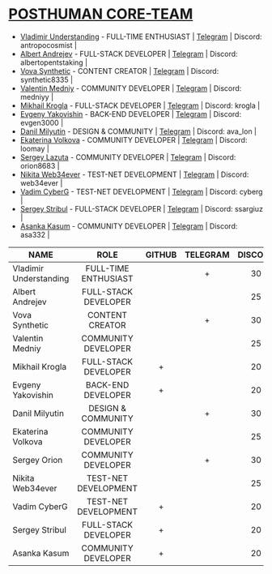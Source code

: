 # [POSTHUMAN CORE-TEAM](https://posthuman.digital/#rec643937348)

- [Vladimir Understanding](https://github.com/Antropocosmist) - FULL-TIME ENTHUSIAST | [Telegram](https://t.me/antropocosmist) | Discord: antropocosmist |
- [Albert Andrejev](https://github.com/albertandrejev) - FULL-STACK DEVELOPER        | [Telegram](https://t.me/Albert_OpenTech) | Discord: albertopentstaking |
- [Vova Synthetic](https://github.com/SyntheticV) - CONTENT CREATOR                  | [Telegram](https://t.me/synth_etic) | Discord: synthetic8335 |
- [Valentin Medniy](https://github.com/Medniyy) - COMMUNITY DEVELOPER                | [Telegram](https://t.me/privetandreynugdejeti) | Discord: medniyy |
- [Mikhail Krogla](https://github.com/krogla) - FULL-STACK DEVELOPER                 | [Telegram](https://t.me/krogla) | Discord: krogla |
- [Evgeny Yakovishin](https://github.com/evgen3000) - BACK-END DEVELOPER             | [Telegram](https://t.me/lhavebeen) | Discord: evgen3000 |
- [Danil Milyutin](https://github.com/avallonn) - DESIGN & COMMUNITY                 | [Telegram](https://t.me/ava_lonnn) | Discord: ava_lon |
- [Ekaterina Volkova](https://github.com/loomay) - COMMUNITY DEVELOPER               | [Telegram](https://t.me/loomayy) | Discord: loomay |
- [Sergey Lazuta](https://github.com/orion-s-s) - COMMUNITY DEVELOPER                | [Telegram](https://t.me/s_orion) | Discord: orion8683 |
- [Nikita Web34ever](https://github.com/web3validator) - TEST-NET DEVELOPMENT        | [Telegram](https://t.me/web34ever) | Discord: web34ever |
- [Vadim CyberG](https://github.com/Vgk88) - TEST-NET DEVELOPMENT                    | [Telegram](https://t.me/cryptoq11) | Discord: cyberg |
- [Sergey Stribul](https://github.com/stribulsergey) - FULL-STACK DEVELOPER          | [Telegram](https://t.me/ssargiuz) | Discord: ssargiuz |
- [Asanka Kasum](https://twitter.com/AsankaKasum) - COMMUNITY DEVELOPER              | [Telegram](https://t.me/Asa332) | Discord: asa332 |

|           NAME         | ROLE | GITHUB | TELEGRAM | DISCORD |
|------------------------|:-----------------:|:----------------------:|:----:|:------:|
| Vladimir Understanding | FULL-TIME ENTHUSIAST |                        |  +   |   30   |
| Albert Andrejev        | FULL-STACK DEVELOPER |                        |      |   25   |
| Vova Synthetic         | CONTENT CREATOR |                        |  +   |   30   |
| Valentin Medniy        | COMMUNITY DEVELOPER |                        |      |   25   |
| Mikhail Krogla         | FULL-STACK DEVELOPER |           +            |      |   20   |
| Evgeny Yakovishin      | BACK-END DEVELOPER |           +            |      |   20   |
| Danil Milyutin         | DESIGN & COMMUNITY |                        |  +   |   30   |
| Ekaterina Volkova      | COMMUNITY DEVELOPER |                        |      |   25   |
| Sergey Orion           | COMMUNITY DEVELOPER |                        |  +   |   30   |
| Nikita Web34ever       | TEST-NET DEVELOPMENT |                        |      |   25   |
| Vadim CyberG           | TEST-NET DEVELOPMENT |           +            |      |   20   |
| Sergey Stribul         | FULL-STACK DEVELOPER |           +            |      |   20   |
| Asanka Kasum           | COMMUNITY DEVELOPER |           +            |      |   20   |

